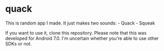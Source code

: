 # quack
This is random app I made. It just makes two sounds:
	- Quack
	- Squeak

If you want to use it, clone this repository. Please note that this was developed for Android 7.0. I'm uncertain whether you're able to use other SDKs or not.
